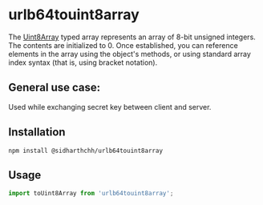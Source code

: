 # urlb64touint8array

The [Uint8Array](https://developer.mozilla.org/en-US/docs/Web/JavaScript/Reference/Global_Objects/Uint8Array) typed array represents an array of 8-bit unsigned integers. The contents are initialized to 0. Once established, you can reference elements in the array using the object's methods, or using standard array index syntax (that is, using bracket notation).

## General use case:

Used while exchanging secret key between client and server.

## Installation
```
npm install @sidharthchh/urlb64touint8array
```

## Usage
```ts
import toUint8Array from 'urlb64touint8array';
```


